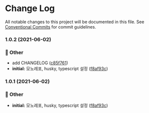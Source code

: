 # Change Log

All notable changes to this project will be documented in this file.
See [Conventional Commits](https://conventionalcommits.org) for commit guidelines.

### 1.0.2 (2021-06-02)


### :mega: Other

* add CHANGELOG ([c85f761](https://github.com/ethan-heo/monorepo-project-config/commit/c85f761a5d6d682e58743f7e9dc71ef468ae76ef))
* **initial:** 모노레포, husky, typescript 설정 ([f8af93c](https://github.com/ethan-heo/monorepo-project-config/commit/f8af93c2fefabc1eaa8c03ffeddca416065c9692))



### 1.0.1 (2021-06-02)


### :mega: Other

* **initial:** 모노레포, husky, typescript 설정 ([f8af93c](https://github.com/ethan-heo/monorepo-project-config/commit/f8af93c2fefabc1eaa8c03ffeddca416065c9692))
